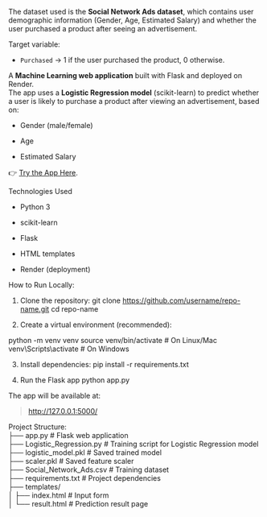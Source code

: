 The dataset used is the **Social Network Ads dataset**, which contains user demographic information (Gender, Age, Estimated Salary) and whether the user purchased a product after seeing an advertisement.  

Target variable:  
- `Purchased` → 1 if the user purchased the product, 0 otherwise.

A **Machine Learning web application** built with Flask and deployed on Render.  
The app uses a **Logistic Regression model** (scikit-learn) to predict whether a user is likely to purchase a product after viewing an advertisement, based on:

- Gender (male/female)

* Age

+ Estimated Salary

👉 [Try the App Here](https://flask-app-for-logistic-regression.onrender.com).

Technologies Used

- Python 3

- scikit-learn

- Flask

- HTML templates

- Render (deployment)

How to Run Locally:

1. Clone the repository: 
  git clone https://github.com/username/repo-name.git
  cd repo-name

2. Create a virtual environment (recommended):

  python -m venv venv
  source venv/bin/activate   # On Linux/Mac
  venv\Scripts\activate      # On Windows

3. Install dependencies:
  pip install -r requirements.txt

4. Run the Flask app
  python app.py

The app will be available at:
 >http://127.0.0.1:5000/
 
Project Structure:  
├── app.py                    # Flask web application  
├── Logistic_Regression.py    # Training script for Logistic Regression model  
├── logistic_model.pkl        # Saved trained model  
├── scaler.pkl                # Saved feature scaler  
├── Social_Network_Ads.csv    # Training dataset  
├── requirements.txt          # Project dependencies  
├── templates/  
│   ├── index.html            # Input form  
│   └── result.html           # Prediction result page  
